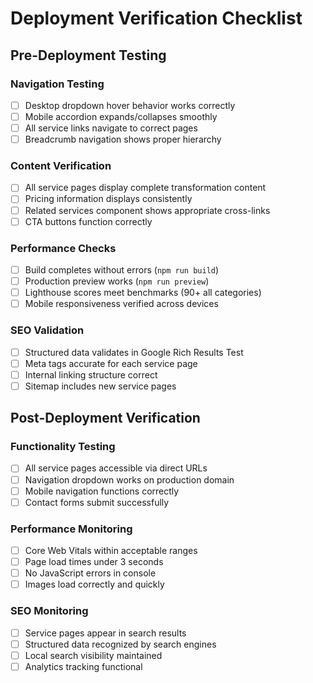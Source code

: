 # Deployment Verification Checklist

## Pre-Deployment Testing

### Navigation Testing
- [ ] Desktop dropdown hover behavior works correctly
- [ ] Mobile accordion expands/collapses smoothly
- [ ] All service links navigate to correct pages
- [ ] Breadcrumb navigation shows proper hierarchy

### Content Verification
- [ ] All service pages display complete transformation content
- [ ] Pricing information displays consistently
- [ ] Related services component shows appropriate cross-links
- [ ] CTA buttons function correctly

### Performance Checks
- [ ] Build completes without errors (`npm run build`)
- [ ] Production preview works (`npm run preview`)
- [ ] Lighthouse scores meet benchmarks (90+ all categories)
- [ ] Mobile responsiveness verified across devices

### SEO Validation
- [ ] Structured data validates in Google Rich Results Test
- [ ] Meta tags accurate for each service page
- [ ] Internal linking structure correct
- [ ] Sitemap includes new service pages

## Post-Deployment Verification

### Functionality Testing
- [ ] All service pages accessible via direct URLs
- [ ] Navigation dropdown works on production domain
- [ ] Mobile navigation functions correctly
- [ ] Contact forms submit successfully

### Performance Monitoring
- [ ] Core Web Vitals within acceptable ranges
- [ ] Page load times under 3 seconds
- [ ] No JavaScript errors in console
- [ ] Images load correctly and quickly

### SEO Monitoring
- [ ] Service pages appear in search results
- [ ] Structured data recognized by search engines
- [ ] Local search visibility maintained
- [ ] Analytics tracking functional